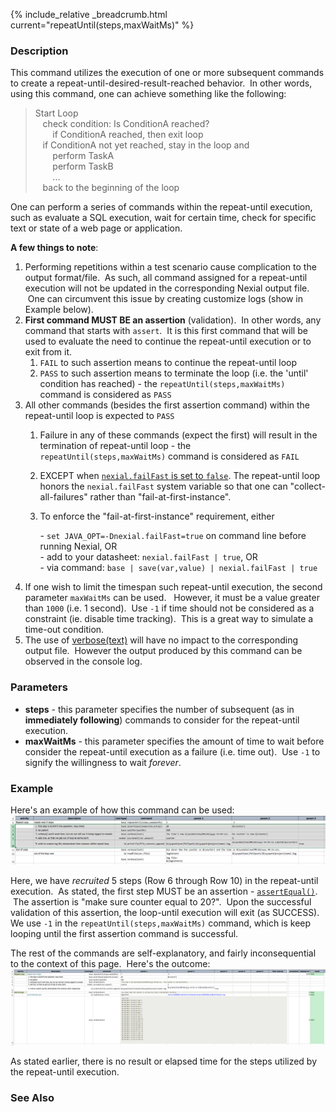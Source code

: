 {% include_relative _breadcrumb.html current="repeatUntil(steps,maxWaitMs)" %}


### Description
This command utilizes the execution of one or more subsequent commands to create a repeat-until-desired-result-reached 
behavior.  In other words, using this command, one can achieve something like the following:

> Start Loop<br/>
> &nbsp;&nbsp; check condition: Is ConditionA reached?<br/>
> &nbsp;&nbsp;&nbsp;&nbsp;&nbsp;&nbsp; if ConditionA reached, then exit loop<br/>
> &nbsp;&nbsp; if ConditionA not yet reached, stay in the loop and<br/>
> &nbsp;&nbsp;&nbsp;&nbsp;&nbsp;&nbsp; perform TaskA<br/>
> &nbsp;&nbsp;&nbsp;&nbsp;&nbsp;&nbsp; perform TaskB<br/>
> &nbsp;&nbsp;&nbsp;&nbsp;&nbsp;&nbsp; ...<br/>
> &nbsp;&nbsp; back to the beginning of the loop

One can perform a series of commands within the repeat-until execution, such as evaluate a SQL execution, wait for 
certain time, check for specific text or state of a web page or application.

**A few things to note**:
1. Performing repetitions within a test scenario cause complication to the output format/file.  As such, all command 
   assigned for a repeat-until execution will not be updated in the corresponding Nexial output file.  One can 
   circumvent this issue by creating customize logs (show in Example below).
2. **First command MUST BE an assertion** (validation).  In other words, any command that starts with `assert`.  It 
   is this first command that will be used to evaluate the need to continue the repeat-until execution or to exit 
   from it.
   1. `FAIL` to such assertion means to continue the repeat-until loop
   2. `PASS` to such assertion means to terminate the loop (i.e. the 'until' condition has reached) - the 
   `repeatUntil(steps,maxWaitMs)` command is considered as `PASS`
3. All other commands (besides the first assertion command) within the repeat-until loop is expected to `PASS`
   1. Failure in any of these commands (expect the first) will result in the termination of repeat-until loop - the 
   `repeatUntil(steps,maxWaitMs)` command is considered as `FAIL`
   2. EXCEPT when [`nexial.failFast` is set to `false`](../../systemvars/index.html#nexial.failFast). The repeat-until 
   loop honors the `nexial.failFast` system variable so that one can "collect-all-failures" rather than 
   "fail-at-first-instance".
   3. To enforce the "fail-at-first-instance" requirement, either
   
      - `set JAVA_OPT=-Dnexial.failFast=true` on command line before running Nexial, OR  
      - add to your datasheet: `nexial.failFast | true`, OR  
      - via command: `base | save(var,value) | nexial.failFast | true`
4. If one wish to limit the timespan such repeat-until execution, the second parameter `maxWaitMs` can be used.  
   However, it must be a value greater than `1000` (i.e. 1 second).  Use `-1` if time should not be considered as a 
   constraint (ie. disable time tracking).  This is a great way to simulate a time-out condition.
5. The use of [verbose(text)](verbose(text).html) will have no impact to the corresponding output file.  However the 
			output produced by this command can be observed in the console log.


### Parameters
- **steps** \- this parameter specifies the number of subsequent (as in **immediately following**) commands to consider 
		for the repeat-until execution.
- **maxWaitMs** \- this parameter specifies the amount of time to wait before consider the repeat-until execution as 
		a failure (i.e. time out).  Use `-1` to signify the willingness to wait _forever_.


### Example
Here's an example of how this command can be used:<br/>
![script](image/repeatUntil_01.png)

Here, we have _recruited_ 5 steps (Row 6 through Row 10) in the repeat-until execution.  As stated, the first step 
MUST be an assertion - [`assertEqual()`](assertEqual(expected,actual).html).  The assertion is "make sure counter 
equal to 20?".  Upon the successful validation of this assertion, the loop-until execution will exit (as SUCCESS).  
We use `-1` in the `repeatUntil(steps,maxWaitMs)` command, which is keep looping until the first assertion command is 
successful.  

The rest of the commands are self-explanatory, and fairly inconsequential to the context of this page.  Here's the 
outcome:<br/>
![output](image/repeatUntil_02.png)

As stated earlier, there is no result or elapsed time for the steps utilized by the repeat-until execution.


### See Also
